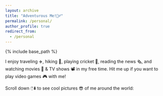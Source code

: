 ```yaml
---
layout: archive
title: "Adventurous Me!🤸‍♂️"
permalink: /personal/
author_profile: true
redirect_from:
  - /personal
---
```


{% include base_path %}

I enjoy traveling ✈️, hiking 🥾, playing cricket 🏏, reading the news 🗞️, and watching movies 🍿 & TV shows 📽️ in my free time. Hit me up if you want to play video games 🎮 with me!  

Scroll down 🖱️⬇️ to see cool pictures 😎 of me around the world:

<div class="container">
  <img src="/images/WhatsApp Image 2024-05-26 at 19.32.02_180d4cf9.jpg" class="image">
  <img src="/images/WhatsApp Image 2024-05-26 at 19.32.03_2896198e.jpg" class="image">
  <img src="/images/WhatsApp Image 2024-05-26 at 19.32.02_bf5bccb7.jpg" class="image">
  <img src="/images/WhatsApp Image 2024-05-26 at 19.32.03_cd38722a.jpg" class="image">
  <img src="/images/WhatsApp Image 2024-05-26 at 19.32.03_5ea38d29.jpg" class="image">
  <img src="/images/WhatsApp Image 2024-05-26 at 19.32.03_21151693.jpg" class="image">
  <img src="/images/WhatsApp Image 2024-05-26 at 19.32.03_9976057a.jpg" class="image">
  <img src="/images/grouppic.jpg" class="image">
  <img src="/images/WhatsApp Image 2024-05-26 at 19.32.03_8d775df7.jpg" class="image">
</div>
<style>
/*   body {
    font-family: Arial, sans-serif;
    margin: 0;
    padding: 0;
    display: flex;
    flex-direction: column;
    align-items: center;
  } */
  .container {
    width: 100%;
    max-width: 800px;
    margin: 20px auto;
    overflow: hidden;
  }
  .image {
    width: 100%;
    height: 100%;
    margin: 20px 0;
    opacity: 0;
    transform: translateY(50px);
    transition: opacity 0.6s ease-out, transform 0.6s ease-out;
  }
  .image.show {
    opacity: 1;
    transform: translateY(0);
  }
</style>
<script>
  document.addEventListener("DOMContentLoaded", function() {
    const images = document.querySelectorAll('.image');
    const observer = new IntersectionObserver(entries => {
      entries.forEach(entry => {
        if (entry.isIntersecting) {
          entry.target.classList.add('show');
        } else {
          entry.target.classList.remove('show');
        }
      });
    });
    images.forEach(image => {
      observer.observe(image);
    });
  });
</script>

<!-- <img src="/images/WhatsApp Image 2024-05-26 at 19.32.02_180d4cf9.jpg" height="200">
<img src="/images/WhatsApp Image 2024-05-26 at 19.32.03_2896198e.jpg" height="200">
<img src="/images/WhatsApp Image 2024-05-26 at 19.32.02_bf5bccb7.jpg" height="200">
<img src="/images/WhatsApp Image 2024-05-26 at 19.32.03_cd38722a.jpg" height="200">
<img src="/images/WhatsApp Image 2024-05-26 at 19.32.03_5ea38d29.jpg" height="200">
<img src="/images/WhatsApp Image 2024-05-26 at 19.32.03_21151693.jpg" height="200">
<img src="/images/WhatsApp Image 2024-05-26 at 19.32.03_9976057a.jpg" height="200">
<img src="/images/grouppic.jpg" height="200">
<img src="/images/WhatsApp Image 2024-05-26 at 19.32.03_8d775df7.jpg" height="200"> -->
